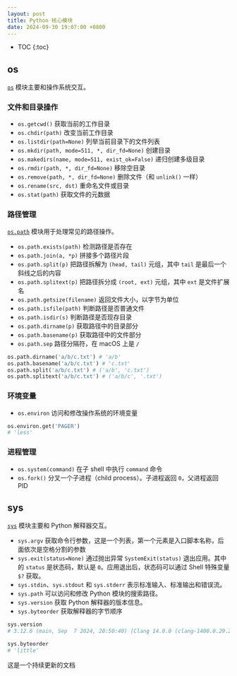 ```yaml
---
layout: post
title: Python 核心模块
date: 2024-09-30 19:07:00 +0800
---
```


* TOC
{:toc}

## os

[`os`][os] 模块主要和操作系统交互。

### 文件和目录操作

- `os.getcwd()` 获取当前的工作目录
- `os.chdir(path)` 改变当前工作目录
- `os.listdir(path=None)` 列举当前目录下的文件列表
- `os.mkdir(path, mode=511, *, dir_fd=None)` 创建目录
- `os.makedirs(name, mode=511, exist_ok=False)` 递归创建多级目录
- `os.rmdir(path, *, dir_fd=None)` 移除空目录
- `os.remove(path, *, dir_fd=None)` 删除文件（和 `unlink()` 一样）
- `os.rename(src, dst)` 重命名文件或目录
- `os.stat(path)` 获取文件的元数据

### 路径管理

[`os.path`][os.path] 模块用于处理常见的路径操作。

- `os.path.exists(path)` 检测路径是否存在
- `os.path.join(a, *p)` 拼接多个路径片段
- `os.path.split(p)` 把路径拆解为 `(head, tail)` 元组，其中 `tail` 是最后一个斜线之后的内容
- `os.path.splitext(p)` 把路径拆分成 `(root, ext)` 元组，其中 `ext` 是文件扩展名
- `os.path.getsize(filename)` 返回文件大小，以字节为单位
- `os.path.isfile(path)` 判断路径是否普通文件
- `os.path.isdir(s)` 判断路径是否现存目录
- `os.path.dirname(p)` 获取路径中的目录部分
- `os.path.basename(p)` 获取路径中的文件部分
- `os.path.sep` 路径分隔符，在 macOS 上是 `/`

```python
os.path.dirname('a/b/c.txt') # 'a/b'
os.path.basename('a/b/c.txt') # 'c.txt'
os.path.split('a/b/c.txt') # ('a/b', 'c.txt')
os.path.splitext('a/b/c.txt') # ('a/b/c', '.txt')
```

### 环境变量

- `os.environ` 访问和修改操作系统的环境变量

```python
os.environ.get('PAGER')
# 'less'
```

### 进程管理

- `os.system(command)` 在子 shell 中执行 `command` 命令
- `os.fork()` 分叉一个子进程（child process）。子进程返回 `0`，父进程返回 PID

## sys

[`sys`][sys] 模块主要和 Python 解释器交互。

- `sys.argv` 获取命令行参数，这是一个列表，第一个元素是入口脚本名称，后面依次是空格分割的参数
- `sys.exit(status=None)` 通过抛出异常 `SystemExit(status)` 退出应用。其中的 `status` 是状态码，默认是 `0`。应用退出后，状态码可以通过 Shell 特殊变量 `$?` 获取。
- `sys.stdin`、`sys.stdout` 和 `sys.stderr` 表示标准输入、标准输出和错误流。
- `sys.path` 可以访问和修改 Python 模块的搜索路径。
- `sys.version` 获取 Python 解释器的版本信息。
- `sys.byteorder` 获取解释器的字节顺序

```python
sys.version
# 3.12.6 (main, Sep  7 2024, 20:50:40) [Clang 14.0.0 (clang-1400.0.29.202)]

sys.byteorder
# 'little'
```

这是一个持续更新的文档

[os]: https://docs.python.org/3/library/os.html "Miscellaneous operating system interfaces"
[os.path]: https://docs.python.org/3/library/os.path.html "Common pathname manipulations"
[sys]: https://docs.python.org/3/library/sys.html "System-specific parameters and functions"
